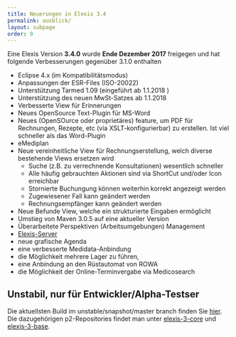 ```yaml
---
title: Neuerungen in Elexis 3.4
permalink: ausblick/
layout: subpage
order: 9
---
```


Eine Elexis Version **3.4.0** wurde **Ende Dezember 2017** freigegen und hat folgende Verbesserungen gegenüber 3.1.0 enthalten

* Eclipse 4.x (im Kompatibilitätsmodus)
* Anpassungen der ESR-Files (ISO-20022)
* Unterstützung Tarmed 1.09 (eingeführt ab 1.1.2018 )
* Unterstützung des neuen MwSt-Satzes ab 1.1.2018
* Verbesserte View für Erinnerungen
* Neues OpenSource Text-Plugin für MS-Word
* Neues (OpenSOurce oder proprietäres) feature, um PDF für Rechnungen, Rezepte, etc (via XSLT-konfigurierbar) zu erstellen. Ist viel schneller als das Word-Plugin
* eMediplan
* Neue vereinheitliche View für Rechnungserstellung, welch diverse bestehende Views ersetzen wird
    * Suche (z.B. zu verrechnende Konsultationen) wesentlich schneller
    * Alle häufig gebrauchten Aktionen sind via ShortCut und/oder Icon erreichbar
    * Stornierte Buchungung können weiterhin korrekt angezeigt werden
    * Zugewiesener Fall kann geändert werden
    * Rechnungsempfänger kann geändert werden
* Neue Befunde View, welche ein strukturierte Eingaben ermöglicht
* Umstieg von Maven 3.0.5 auf eine aktueller Version
* Überarbeitete Perspektiven (Arbeitsumgebungen) Management
* [Elexis-Server](https://github.com/elexis/elexis-server)
* neue grafische Agenda
* eine verbesserte Medidata-Anbindung
* die Möglichkeit mehrere Lager zu führen,
* eine Anbindung an den Rüstautomat von ROWA
* die Möglichkeit der Online-Terminvergabe via Medicosearch

Unstabil, nur für Entwickler/Alpha-Testser
----

Die aktuellsten Build im unstable/snapshot/master branch finden Sie [hier](https://download.elexis.info/elexis/master/products/). Die dazugehörigen p2-Repositories findet man unter [elexis-3-core](https://download.elexis.info/elexis/master/p2/elexis-3-core/) und  [elexis-3-base](https://download.elexis.info/elexis/master/p2/elexis-3-base/). 

